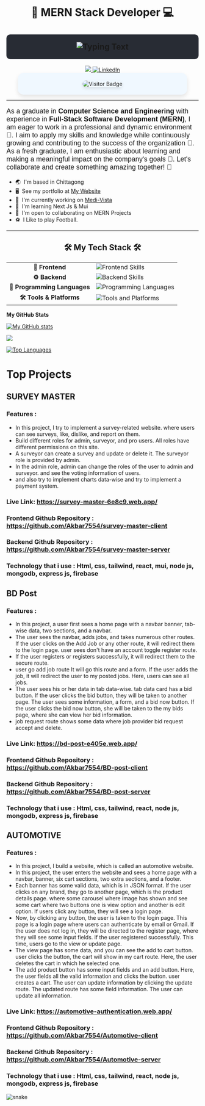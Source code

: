 <h1 align="center">🚀 MERN Stack Developer 💻</h1>
<h2 align="center" style="background-color: #282c34; padding: 20px; border-radius: 10px;">  
  <img src="https://readme-typing-svg.herokuapp.com/?font=Righteous&size=45&center=true&vCenter=true&width=600&height=80&duration=5000&lines=Assalamualaikum!;+Hi,👋+I’m+Akbar+Hossain!&color=%2300BFFF" 
       alt="Typing Text"/>
</h2>

<div align="center">
  <a href="mailto:Akbarhossain.4335@gmail.com" target="_blank">
    <img src="https://img.shields.io/badge/Gmail-333333?style=for-the-badge&logo=gmail&logoColor=red" />
  </a>
  <a href="https://www.linkedin.com/in/Akbar7554" target="_blank">
    <img src="https://img.shields.io/badge/LinkedIn-0077B5?style=flat&logo=linkedin&logoColor=white" alt="LinkedIn" />
  </a>
  <p align="center" style="background-color: #f0f8ff; padding: 20px; border-radius: 15px; box-shadow: 0 6px 12px rgba(0, 0, 0, 0.1); max-width: 80%; margin: auto;">
  <img src="https://visitor-badge.laobi.icu/badge?page_id=Akbar7554.Akbar7554" alt="Visitor Badge" 
       style="max-width: 100%; height: auto; border-radius: 10px; box-shadow: 0 4px 8px rgba(0, 0, 0, 0.1); transition: transform 0.3s, filter 0.3s;" 
       onmouseover="this.style.transform='scale(1.1)'; this.style.filter='brightness(1.2)';"
       onmouseout="this.style.transform='scale(1)'; this.style.filter='brightness(1)';" />
</p>
</div>

---

<div>
  <p style="font-size: 18px; font-family: Arial, sans-serif;">
    As a graduate in <strong>Computer Science and Engineering</strong> with experience in <strong>Full-Stack Software Development (MERN)</strong>, I am eager to work in a professional and dynamic environment 💼.
    I aim to apply my skills and knowledge while continuously growing and contributing to the success of the organization 🌱.
    As a fresh graduate, I am enthusiastic about learning and making a meaningful impact on the company's goals 🎯.
    Let's collaborate and create something amazing together! 🤝
  </p>
</div>

* 🌏  I'm based in Chittagong
* 🖥️  See my portfolio at [My Website](https://my-portfolio-ebon-mu-76.vercel.app/)
* 🚀  I'm currently working on [Medi-Vista](http://github.com/Akbar7554/Medi-Vista)
* 🧠  I'm learning Next Js & Mui
* 🤝  I'm open to collaborating on MERN Projects
* ⚽  I Like to play Football.

---
<h2 align="center">🛠️ My Tech Stack 🛠️</h2>
<div align="center">
<table>
  <tr>
    <td align="center"><strong>🌟 Frontend</strong></td>
    <td>
      <img src="https://skillicons.dev/icons?i=html,css,tailwind,react,redux,vite,nextjs" alt="Frontend Skills" />
    </td>
  </tr>
  <tr>
    <td align="center"><strong>⚙️ Backend</strong></td>
    <td>
      <img src="https://skillicons.dev/icons?i=nodejs,mongodb,express,firebase" alt="Backend Skills" />
    </td>
  </tr>
  <tr>
    <td align="center"><strong>🧠 Programming Languages</strong></td>
    <td>
      <img src="https://skillicons.dev/icons?i=js,ts,c,py" alt="Programming Languages" />
    </td>
  </tr>
  <tr>
    <td align="center"><strong>🛠️ Tools & Platforms</strong></td>
    <td>
      <img src="https://skillicons.dev/icons?i=vercel,github,git,firebase,figma" alt="Tools and Platforms" />
    </td>
  </tr>
</table>
</div>

<strong>My GitHub Stats</strong>

<a href="http://www.github.com/Akbar7554"><img src="https://github-readme-stats.vercel.app/api?username=Akbar7554&show_icons=true&hide=&count_private=true&title_color=ffffff&text_color=ffffff&icon_color=10b981&bg_color=1e3a8a&hide_border=true&show_icons=true" alt="My GitHub stats" /></a>

<a href="http://www.github.com/Akbar7554"><img src="https://github-readme-streak-stats.herokuapp.com/?user=Akbar7554&stroke=ffffff&background=1e3a8a&ring=ffffff&fire=ffffff&currStreakNum=ffffff&currStreakLabel=ffffff&sideNums=ffffff&sideLabels=ffffff&dates=ffffff&hide_border=true" /></a>


<a href="https://github.com/Akbar7554" align="left"><img src="https://github-readme-stats.vercel.app/api/top-langs/?username=Akbar7554&langs_count=10&title_color=ffffff&text_color=ffffff&icon_color=10b981&bg_color=1e3a8a&hide_border=true&locale=en&custom_title=Top%20%Languages" alt="Top Languages" /></a>

# Top Projects


## SURVEY MASTER

### Features : 
- In this project, I try to implement a survey-related website. where users can see surveys, like, dislike, and report on them.
- Build different roles for admin, surveyor, and pro users. All roles have different permissions on this site.
- A surveyor can create a survey and update or delete it. The surveyor role is provided by admin.
- In the admin role, admin can change the roles of the user to admin and surveyor. and see the voting information of users.
- and also try to implement charts data-wise and try to implement a payment system.

### Live Link: https://survey-master-6e8c9.web.app/
### Frontend Github Repository : <a target="_blank">https://github.com/Akbar7554/survey-master-client</a>
### Backend Github Repository : https://github.com/Akbar7554/survey-master-server
### Technology that i use : Html, css, tailwind, react, mui, node js, mongodb, express js, firebase


## BD Post

### Features : 
- In this project, a user first sees a home page with a navbar banner, tab-wise data, two sections, and a navbar.
- The user sees the navbar, adds jobs, and takes numerous other routes. If the user clicks on the Add Job or any other route, it will redirect them to the login page. user sees don't have an account toggle register route.
- If the user registers or registers successfully, it will redirect them to the secure route.
- user go add job route It will go this route and a form. If the user adds the job, it will redirect the user to my posted jobs. Here, users can see all jobs.
- The user sees his or her data in tab data-wise. tab data card has a bid button. If the user clicks the bid button, they will be taken to another page. The user sees some information, a form, and a bid now button. If the user clicks the bid now button, she will be taken to the my bids page, where she can view her bid information.
- job request route shows some data where job provider bid request accept and delete.

### Live Link: https://bd-post-e405e.web.app/
### Frontend Github Repository : https://github.com/Akbar7554/BD-post-client
### Backend Github Repository : https://github.com/Akbar7554/BD-post-server
### Technology that i use : Html, css, tailwind, react, node js, mongodb, express js, firebase


## AUTOMOTIVE

### Features : 
- In this project, I build a website, which is called an automotive website.
- In this project, the user enters the website and sees a home page with a navbar, banner, six cart sections, two extra sections, and a footer.
- Each banner has some valid data, which is in JSON format. If the user clicks on any brand, they go to another page, which is the product details page. where some carousel where image has shown and see some cart where two buttons one is view option and another is edit option. If users click any button, they will see a login page.
- Now, by clicking any button, the user is taken to the login page. This page is a login page where users can authenticate by email or Gmail. If the user does not log in, they will be directed to the register page, where they will see some input fields. if the user registered successfully. This time, users go to the view or update page.
- The view page has some data, and you can see the add to cart button. user clicks the button, the cart will show in my cart route. Here, the user deletes the cart in which he selected one.
- The add product button has some input fields and an add button. Here, the user fields all the valid information and clicks the button. user creates a cart. The user can update information by clicking the update route. The updated route has some field information. The user can update all information.

### Live Link: https://automotive-authentication.web.app/
### Frontend Github Repository : https://github.com/Akbar7554/Automotive-client
### Backend Github Repository : https://github.com/Akbar7554/Automotive-server
### Technology that i use : Html, css, tailwind, react, node js, mongodb, express js, firebase



![snake](https://raw.githubusercontent.com/{your-username}/{your-username}/output/github-contribution-snake.svg)





<div width="100%" align="center"></div><br /><br /><br /><br /><br /><br /><br />
